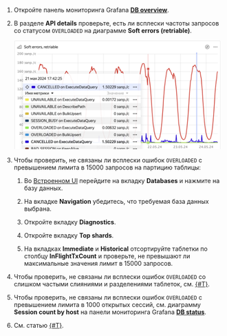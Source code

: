 1. Откройте панель мониторинга Grafana **[DB overview](../../../../../reference/observability/metrics/grafana-dashboards.md#dboverview)**.

1. В разделе **API details** проверьте, есть ли всплески частоты запросов со статусом `OVERLOADED` на диаграмме **Soft errors (retriable)**.

    ![](../_assets/soft-errors.png)

1. Чтобы проверить, не связаны ли всплески ошибок `OVERLOADED` с превышением лимита в 15000 запросов на партицию таблицы:

    1. Во [Встроенном UI](../../../../../reference/embedded-ui/index.md) перейдите на вкладку **Databases** и нажмите на базу данных.

    1. На вкладке **Navigation** убедитесь, что требуемая база данных выбрана.

    1. Откройте вкладку **Diagnostics**.

    1. Откройте вкладку **Top shards**.

    1. На вкладках **Immediate** и **Historical** отсортируйте таблетки по столбцу **InFlightTxCount** и проверьте, не превышают ли максимальные значения лимит в 15000 запросов.

1. Чтобы проверить, не связаны ли всплески ошибок `OVERLOADED` со слишком частыми слияниями и разделениями таблеток, см. [{#T}](../../schemas/splits-merges.md).

1. Чтобы проверить, не связаны ли всплески ошибок `OVERLOADED` с превышением лимита в 1000 открытых сессий, см. диаграмму **Session count by host** на панели мониторинга Grafana **[DB status](../../../../../reference/observability/metrics/grafana-dashboards.md#dbstatus)**.

1. См. статью [{#T}](../../schemas/overloaded-shards.md).
